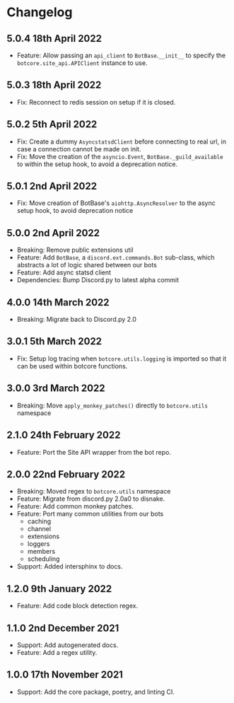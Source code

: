# Changelog

## 5.0.4 18th April 2022
- Feature: Allow passing an `api_client` to `BotBase`.`__init__` to specify the `botcore.site_api.APIClient` instance to use.

## 5.0.3 18th April 2022
- Fix: Reconnect to redis session on setup if it is closed.

## 5.0.2 5th April 2022
- Fix: Create a dummy `AsyncstatsdClient` before connecting to real url, in case a connection cannot be made on init.
- Fix: Move the creation of the `asyncio.Event`, `BotBase._guild_available` to within the setup hook, to avoid a deprecation notice.

## 5.0.1 2nd April 2022
- Fix: Move creation of BotBase's `aiohttp.AsyncResolver` to the async setup hook, to avoid deprecation notice

## 5.0.0 2nd April 2022
- Breaking: Remove public extensions util
- Feature: Add `BotBase`, a `discord.ext.commands.Bot` sub-class, which abstracts a lot of logic shared between our bots
- Feature: Add async statsd client
- Dependencies: Bump Discord.py to latest alpha commit

## 4.0.0 14th March 2022
- Breaking: Migrate back to Discord.py 2.0

## 3.0.1 5th March 2022
- Fix: Setup log tracing when `botcore.utils.logging` is imported so that it can be used within botcore functions.

## 3.0.0 3rd March 2022
 - Breaking: Move `apply_monkey_patches()` directly to `botcore.utils` namespace

## 2.1.0 24th February 2022
 - Feature: Port the Site API wrapper from the bot repo.

## 2.0.0 22nd February 2022
- Breaking: Moved regex to `botcore.utils` namespace
- Feature: Migrate from discord.py 2.0a0 to disnake.
- Feature: Add common monkey patches.
- Feature: Port many common utilities from our bots
    - caching
    - channel
    - extensions
    - loggers
    - members
    - scheduling
- Support: Added intersphinx to docs.

## 1.2.0 9th January 2022
- Feature: Add code block detection regex.

## 1.1.0 2nd December 2021
- Support: Add autogenerated docs.
- Feature: Add a regex utility.


## 1.0.0 17th November 2021
- Support: Add the core package, poetry, and linting CI.
